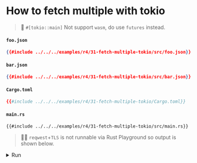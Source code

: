 # How to fetch multiple with tokio

> 🚧 `#[tokio::main]` Not support `wasm`, do use `futures` instead.

#### `foo.json`

```json
{{#include ../../../examples/r4/31-fetch-multiple-tokio/src/foo.json}}
```

#### `bar.json`

```json
{{#include ../../../examples/r4/31-fetch-multiple-tokio/src/bar.json}}
```

#### `Cargo.toml`

```toml
{{#include ../../../examples/r4/31-fetch-multiple-tokio/Cargo.toml}}
```

#### `main.rs`

```rust,edition2021
{{#include ../../../examples/r4/31-fetch-multiple-tokio/src/main.rs}}
```

> 🤷‍♂️ `reqwest`+`TLS` is not runnable via Rust Playground so output is shown below.

<details>
<summary>Run</summary>

```
Ok(
    [
        AnimalData {
            id: "foo",
            weight: 123.45,
            created_at: "2022-09-01",
        },
        AnimalData {
            id: "bar",
            weight: 42.2424,
            created_at: "2022-08-01",
        },
    ],
)
```

</details>
